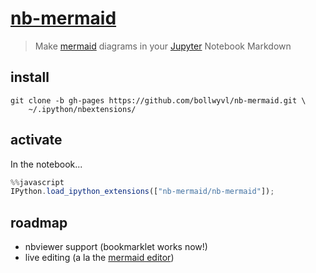 # [nb-mermaid](https://bollwyvl.github.io/nb-mermaid)
> Make [mermaid](https://github.com/knsv/mermaid) diagrams in your
[Jupyter](http://jupyter.org) Notebook Markdown

## install
```shell
git clone -b gh-pages https://github.com/bollwyvl/nb-mermaid.git \
    ~/.ipython/nbextensions/
```

## activate
In the notebook...
```javascript
%%javascript
IPython.load_ipython_extensions(["nb-mermaid/nb-mermaid"]);
```


## roadmap
- nbviewer support (bookmarklet works now!)
- live editing (a la the [mermaid editor](http://knsv.github.io/mermaid/live_editor))
